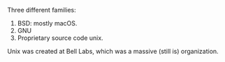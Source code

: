 Three different families:

1. BSD: mostly macOS.
2. GNU
3. Proprietary source code unix.

Unix was created at Bell Labs, which was a massive (still is) organization.
